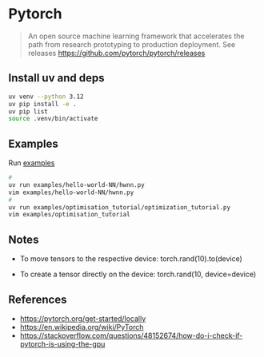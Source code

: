 # Pytorch
> An open source machine learning framework that accelerates the path from research prototyping to production deployment. 
See releases https://github.com/pytorch/pytorch/releases 

## Install uv and deps
```bash
uv venv --python 3.12
uv pip install -e .
uv pip list
source .venv/bin/activate
```

## Examples
Run [examples](examples)
```bash
#
uv run examples/hello-world-NN/hwnn.py
vim examples/hello-world-NN/hwnn.py
#
uv run examples/optimisation_tutorial/optimization_tutorial.py
vim examples/optimisation_tutorial
```

## Notes
* To move tensors to the respective device:
	torch.rand(10).to(device)

* To create a tensor directly on the device:
	torch.rand(10, device=device)


## References
* https://pytorch.org/get-started/locally     
* https://en.wikipedia.org/wiki/PyTorch   
* https://stackoverflow.com/questions/48152674/how-do-i-check-if-pytorch-is-using-the-gpu

